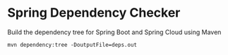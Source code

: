 # Spring Dependency Checker

Build the dependency tree for Spring Boot and Spring Cloud using Maven

```
mvn dependency:tree -DoutputFile=deps.out
```